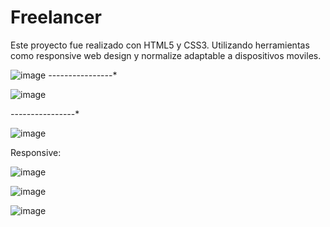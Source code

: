 # Freelancer
Este proyecto fue realizado con HTML5 y CSS3. Utilizando herramientas como responsive web design y normalize adaptable a dispositivos moviles. 

![image](https://github.com/Skullfac3/Freelancer/assets/81647887/6bc31ccf-2659-402f-9c84-8d0312f218ba)
*-*-*-*-*-*-*-*-*-*-*-*-*-*-*-*-*

![image](https://github.com/Skullfac3/Freelancer/assets/81647887/a18885a0-eb8b-479d-b642-37ff4661bb35)

*-*-*-*-*-*-*-*-*-*-*-*-*-*-*-*-*

![image](https://github.com/Skullfac3/Freelancer/assets/81647887/fe7596c8-8d52-467f-9db3-32805413e37e)

Responsive:

![image](https://github.com/Skullfac3/Freelancer/assets/81647887/f535bbac-0fce-4f8f-92c9-220bcdee0680)

![image](https://github.com/Skullfac3/Freelancer/assets/81647887/aec72f8f-977c-49d2-86f1-445e46433ee2)

![image](https://github.com/Skullfac3/Freelancer/assets/81647887/e92b0571-d375-400b-916b-7347d610cf02)
